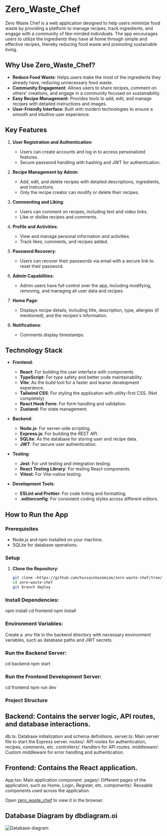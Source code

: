 # Zero_Waste_Chef

Zero Waste Chef is a web application designed to help users minimize food waste by providing a platform to manage recipes, track ingredients, and engage with a community of like-minded individuals. The app encourages users to utilize the ingredients they have at home through simple and effective recipes, thereby reducing food waste and promoting sustainable living.

## Why Use Zero_Waste_Chef?

- **Reduce Food Waste**: Helps users make the most of the ingredients they already have, reducing unnecessary food waste.
- **Community Engagement**: Allows users to share recipes, comment on others' creations, and engage in a community focused on sustainability.
- **Easy Recipe Management**: Provides tools to add, edit, and manage recipes with detailed instructions and images.
- **User-Friendly Interface**: Built with modern technologies to ensure a smooth and intuitive user experience.

## Key Features

1. **User Registration and Authentication**:
   - Users can create accounts and log in to access personalized features.
   - Secure password handling with hashing and JWT for authentication.

2. **Recipe Management by Admin**:
   - Add, edit, and delete recipes with detailed descriptions, ingredients, and instructions.
   - Only the recipe creator can modify or delete their recipes.

3. **Commenting and Liking**:
   - Users can comment on recipes, including text and video links.
   - Like or dislike recipes and comments.

4. **Profile and Activities**:
   - View and manage personal information and activities.
   - Track likes, comments, and recipes added.

5. **Password Recovery**:
   - Users can recover their passwords via email with a secure link to reset their password. 

6. **Admin Capabilities**:
   - Admin users have full control over the app, including modifying, removing, and managing all user data and recipes.

7. **Home Page**:
   - Displays recipe details, including title, description,  type, allergies (if mentioned), and the recipes's information.

8. **Notifications**:
   - Comments display timestamps.

## Technology Stack

- **Frontend**:
  - **React**: For building the user interface with components.
  - **TypeScript**: For type safety and better code maintainability.
  - **Vite**: As the build tool for a faster and leaner development experience.
  - **Tailwind CSS**: For styling the application with utility-first CSS. (Not completely)
  - **React Hook Form**: For form handling and validation.
  - **Zustand**: For state management.

- **Backend**:
  - **Node.js**: For server-side scripting.
  - **Express.js**: For building the REST API.
  - **SQLite**: As the database for storing user and recipe data.
  - **JWT**: For secure user authentication.

- **Testing**:
  - **Jest**: For unit testing and integration testing.
  - **React Testing Library**: For testing React components.
  - **Vitest**: For Vite-native testing.

- **Development Tools**:
  - **ESLint and Prettier**: For code linting and formatting.
  - **.editorconfig**: For consistent coding styles across different editors.

## How to Run the App

### Prerequisites

- Node.js and npm installed on your machine.
- SQLite for database operations.

### Setup

1. **Clone the Repository**:
   ```bash
   git clone <https://github.com/hussainkazemian/zero-waste-chef/tree/deploy>
   cd zero-waste-chef 
   git branch deploy

 ### Install Dependencies:
 npm install
cd frontend
npm install

 ### Environment Variables:

Create a .env file in the backend directory with necessary environment variables, such as database paths and JWT secrets.

### Run the Backend Server:
cd backend
npm start

### Run the Frontend Development Server:
cd frontend
npm run dev

### Project Structure
## Backend: Contains the server logic, API routes, and database interactions.

db.ts: Database initialization and schema definitions.
server.ts: Main server file to start the Express server.
routes/: API routes for authentication, recipes, comments, etc.
controllers/: Handlers for API routes.
middleware/: Custom middleware for error handling and authentication.

## Frontend: Contains the React application.
App.tsx: Main application component.
pages/: Different pages of the application, such as Home, Login, Register, etc.
components/: Reusable components used across the application.


Open [zero_waste_chef](https://users.metropolia.fi/~hussaink/zero_waste_chef/) to view it in the browser.


## Database Diagram by dbdiagram.oi
![Database-diagram](document/zero_waste_chef%20(1).png)